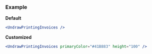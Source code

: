 ### Example

**Default**
```jsx
<UndrawPrintingInvoices />
```

**Customized**
```jsx
<UndrawPrintingInvoices primaryColor="#41B883" height="100" />
```
